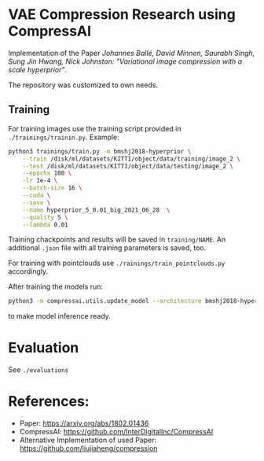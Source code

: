 # VAE Compression Research using CompressAI

Implementation of the Paper 
*Johannes Ballé, David Minnen, Saurabh Singh, Sung Jin Hwang, Nick Johnston: "Variational image compression with a scale hyperprior"*.

The repository was customized to own needs.

## Training
For training images use the training script provided in ``./trainings/trainin.py``.
Example:
````bash
python3 trainings/train.py -m bmshj2018-hyperprior \
    --train /disk/ml/datasets/KITTI/object/data/training/image_2 \
    --test /disk/ml/datasets/KITTI/object/data/testing/image_2 \
    --epochs 100 \
    -lr 1e-4 \
    --batch-size 16 \
    --cuda \
    --save \
    --name hyperprior_5_0.01_big_2021_06_28  \
    --quality 5 \
    --lambda 0.01
````
Training chackpoints and results will be saved in ``training/NAME``. An additional ``.json`` file with all training parameters is saved, too.

For training with pointclouds use ``./rainings/train_pointclouds.py`` accordingly.

After training the models run:
````bash
python3 -m compressai.utils.update_model --architecture bmshj2018-hyperprior PATH_TO_CHECKPOINT
````
to make model inference ready.

# Evaluation
See ``./evaluations``

# References: 
- Paper: https://arxiv.org/abs/1802.01436
- CompressAI: https://github.com/InterDigitalInc/CompressAI
- Alternative Implementation of used Paper: https://github.com/liujiaheng/compression

